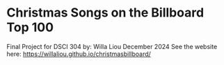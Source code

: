 # Christmas Songs on the Billboard Top 100
Final Project for DSCI 304
by: Willa Liou
December 2024
See the website here: https://willaliou.github.io/christmasbillboard/

